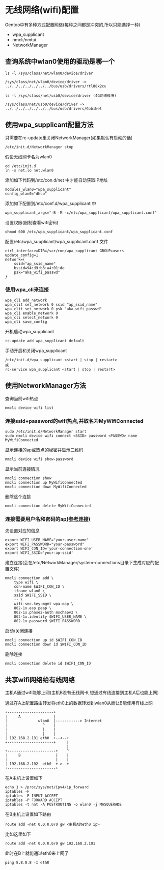 # 无线网络(wifi)配置

Gentoo中有多种方式配置网络(每种之间都是冲突的,所以只能选择一种)

- wpa_supplicant
- nmcli/nmtui
- NetworkManager

## 查询系统中wlan0使用的驱动是哪一个

	ls -l /sys/class/net/wlan0/device/driver

	/sys/class/net/wlan0/device/driver -> ../../../../../../../bus/usb/drivers/rtl88x2cu

	ls -l /sys/class/net/usb0/device/driver (4G网络模块)

	/sys/class/net/usb0/device/driver -> ../../../../../../../bus/usb/drivers/GobiNet

## 使用wpa_supplicant配置方法

只需要在rc-update里关闭NetworkManager(如果默认有启动的话)

	/etc/init.d/NetworkManager stop

假设无线网卡名为wlan0

	cd /etc/init.d
	ln -s net.lo net.wlan0

添加如下代码到/etc/con.d/net 中才能自动获取IP地址

	modules_wlan0="wpa_supplicant"
	config_wlan0="dhcp"

添加如下配置到/etc/conf.d/wpa_supplicant 中

	wpa_supplicant_args="-B -M -c/etc/wpa_supplicant/wpa_supplicant.conf"

设置权限(限制查看wifi密码)

	chmod 600 /etc/wpa_supplicant/wpa_supplicant.conf

配置/etc/wpa_supplicant/wpa_supplicant.conf 文件

	ctrl_interface=DIR=/var/run/wpa_supplicant GROUP=users
	update_config=1
	network={
		ssid="ap_ssid_name"
		bssid=94:d9:b3:a4:01:de
		psk="aka_wifi_passwd"
	}

### 使用wpa_cli来连接

    wpa_cli add_network
    wpa_clit set_network 0 ssid "ap_ssid_name"
    wpa_clit set_network 0 psk "aka_wifi_passwd"
    wpa_cli enable_network 0
    wpa_cli select_network 0
    wpa_cli save_config

开机启动wpa_supplicant

	rc-update add wpa_supplicant default

手动开启和关闭wpa_supplicant

	/etc/init.d/wpa_supplicant <start | stop | restart>
    或
    rc-service wpa_supplicant <start | stop | restart>

## 使用NetworkManager方法

查询当前wifi热点

	nmcli device wifi list

### 连接ssid+password的wifi热点,并取名为MyWifiConnected

	sudo /etc/init.d/NetworkManager start
	sudo nmcli device wifi connect <SSID> password <PASSWD> name MyWifiConnected

显示连接的ap或热点的秘密并显示二维码

	nmcli device wifi show-password

显示当前连接情况

	nmcli connection show
	nmcli connection up MyWifiConnected
	nmcli connection down MyWifiConnected

删除这个连接

	nmcli connection delete MyWifiConnected

### 连接需要用户名和密码的ap[(参考连接)](https://unix.stackexchange.com/questions/145366/how-to-connect-to-an-802-1x-wireless-network-via-nmcli)

先设置对应的信息

	export WIFI_USER_NAME="your-user-name"
	export WIFI_PASSWORD="your-password"
	export WIFI_CON_ID='your-connection-one'
	export WIFI_SSID='your-ap-ssid'

建立连接(会在/etc/NetworkManager/system-connections目录下生成对应的配置文件)

	nmcli connection add \
		type wifi \
		con-name $WIFI_CON_ID \
		ifname wlan0 \
		ssid $WIFI_SSID \
		-- \
		wifi-sec.key-mgmt wpa-eap \
		802-1x.eap peap \
		802-1x.phase2-auth mschapv2 \
		802-1x.identity $WIFI_USER_NAME \
		802-1x.password $WIFI_PASSWORD

启动/关闭连接

    nmcli connection up id $WIFI_CON_ID
    nmcli connection down id $WIFI_CON_ID

删除连接

    nmcli connection delete id $WIFI_CON_ID

## 共享wifi网络给有线网络

主机A通过wifi能够上网(主机B没有无线网卡,想通过有线连接到主机A后也能上网)

通过在A上配置路由转发将eth0上的数据转发到wlan0从而让B能使用有线上网

	+---------------------+
	|     A       		  |
	|              wlan0  |-----------> Internet
	|                ^    |
	|                |    |
	|                |    |
	| 192.168.2.101 eth0  +--<--+
	+---------------------+     |
						        |
	+----------------------+    ^
	|     B                |    |
	|                      |    |
	| 192.168.2.102  eth0  +->--+
	+----------------------+

在A主机上设置如下

	echo 1 > /proc/sys/net/ipv4/ip_forward
	iptables -F
	iptables -P INPUT ACCEPT
	iptables -P FORWARD ACCEPT
	iptables -t nat -A POSTROUTING -o wlan0 -j MASQUERADE

在B主机上设置如下路由

	route add -net 0.0.0.0/0 gw <主机A的eth0 ip>

比如这里如下

	route add -net 0.0.0.0/0 gw 192.168.2.101

此时在B上就能通过eth0来上网了

	ping 8.8.8.8 -I eth0

